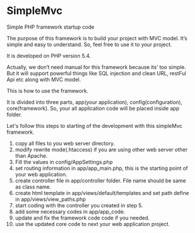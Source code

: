 # SimpleMvc
Simple PHP framework startup code

The purpose of this framework is to build your project with MVC model.
It’s simple and easy to understand.
So, feel free to use it to your project.

It is developed on PHP version 5.4.

Actually, we don’t need manual for this framework because its’ too simple.
But it will support powerful things like SQL injection and clean URL, restFul Api etc along with MVC model.

This is how to use the framework.

It is divided into three parts, app(your application), config(configuration), core(framework).
So, your all application code will be placed inside app folder.

Let's follow this steps to starting of the development with this simpleMvc framework.

1. copy all files to you web server directory.
2. modify rewrite mode(.htaccess) if you are using other web server other than Apache.
3. Fill the values in config/AppSettings.php
4. set routing information in app/app_main.php, this is the starting point of your web application.
5. create controller file in app/controller folder. File name should be same as class name.
6. create html template in  app/views/default/templates and set path define in app/views/view_paths.php
7. start coding with the controller you created in step 5.
8. add some necessary codes in app/app_code.
9. update and fix the framework code code if you needed.
10. use the updated core code to next your web application project.



